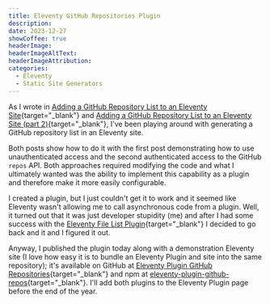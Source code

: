 ```yaml
---
title: Eleventy GitHub Repositories Plugin 
description: 
date: 2023-12-27
showCoffee: true
headerImage: 
headerImageAltText: 
headerImageAttribution: 
categories:
  - Eleventy
  - Static Site Generators
---
```


As I wrote in [Adding a GitHub Repository List to an Eleventy Site](/posts/2023/github-repository-list-eleventy/){target="_blank"} and [Adding a GitHub Repository List to an Eleventy Site (part 2)](/posts/2023/github-repository-list-eleventy-2/){target="_blank"}, I've been playing around with generating a GitHub repository list in an Eleventy site. 

Both posts show how to do it with the first post demonstrating how to use unauthenticated access and the second authenticated access to the GitHub `repos` API. Both approaches required modifying the code and what I ultimately wanted was the ability to implement this capability as a plugin and therefore make it more easily configurable. 

I created a plugin, but I just couldn't get it to work and it seemed like Eleventy wasn't allowing me to call asynchronous code from a plugin. Well, it turned out that it was just developer stupidity (me) and after I had some success with the [Eleventy File List Plugin](/posts/2023/eleventy-plugin-file-list/){target="_blank"} I decided to go back and it and I figured it out.

Anyway, I published the plugin today along with a demonstration Eleventy site (I love how easy it is to bundle an Eleventy Plugin and site into the same repository); it's available on GitHub at [Eleventy Plugin GitHub Repositories](https://github.com/johnwargo/eleventy-plugin-github-repos){target="_blank"} and npm at [eleventy-plugin-github-repos](https://www.npmjs.com/package/eleventy-plugin-github-repos){target="_blank"}. I'll add both plugins to the Eleventy Plugin page before the end of the year.
